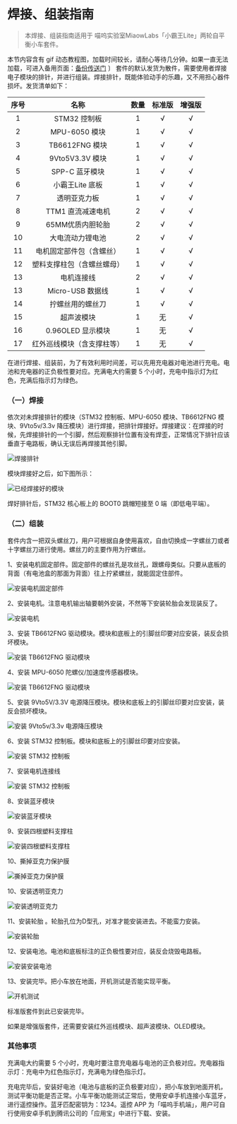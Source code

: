 # 焊接、组装指南

> 本焊接、组装指南适用于 喵呜实验室MiaowLabs「小霸王Lite」两轮自平衡小车套件。

本节内容含有 gif 动态教程图，加载时间较长，请耐心等待几分钟。如果一直无法加载，可进入备用页面：[备份传送门](https://love2.io/@songyibiao/doc/design-self-balancing-robot/A09.md)
〕
套件的默认发货为散件，需要使用者焊接电子模块的排针，并进行组装。焊接排针，既能体验动手的乐趣，又不用担心器件损坏。发货清单如下：

| 序号 | 名称 | 数量 | 标准版 | 增强版 |
| :----: | :----: | :----: | :----: | :----: |
| 1 | STM32 控制板 | 1 | √ | √ |
| 2 | MPU-6050 模块 | 1 | √ | √ |
| 3 | TB6612FNG 模块 | 1 | √ | √ |
| 4 | 9Vto5V3.3V 模块 | 1 | √ | √ |
| 5 | SPP-C 蓝牙模块 | 1 | √ | √ |
| 6 | 小霸王Lite 底板 | 1 | √ | √ |
| 7 | 透明亚克力板 | 1 | √ | √ |
| 8 | TTM1 直流减速电机 | 2 | √ | √ |
| 9 | 65MM优质内胆轮胎 | 2 | √ | √ |
| 10 | 大电流动力锂电池 | 2 | √ | √ |
| 11 | 电机固定部件包（含螺丝） | 1 | √ | √ |
| 12 | 塑料支撑柱包（含螺丝螺母） | 1 | √ | √ |
| 13 | 电机连接线 | 2 | √ | √ |
| 13 | Micro-USB 数据线 | 1 | √ | √ |〕
| 14 | 拧螺丝用的螺丝刀 | 1 | √ | √ |
| 15 | 超声波模块 | 1 | 无 | √ |
| 16 | 0.96OLED 显示模块 | 1 | 无 | √ |
| 17 | 红外巡线模块（含支撑柱等） | 1 | 无 | √ |

在进行焊接、组装前，为了有效利用时间差，可以先用充电器对电池进行充电。电池和充电器的正负极性要对应。充满电大约需要 5 个小时，充电中指示灯为红色，充满后指示灯为绿色。

### （一）焊接

依次对未焊接排针的模块（STM32 控制板、MPU-6050 模块、TB6612FNG 模块、9Vto5v/3.3v 降压模块）进行焊接，把排针焊接好。焊接建议：在焊接的时候，先焊接排针的一个引脚，然后观察排针位置有没有焊歪，正常情况下排针应该垂直于电路板，确认无误后再焊接其他引脚。

![焊接排针](/img/焊接组装01.GIF)

模块焊接好之后，如下图所示：

![已经焊接好的模块](/img/IMG_5396.JPG)

焊好排针后，STM32 核心板上的 BOOT0 跳帽短接至 0 端（即低电平端）。

### （二）组装

套件内含一把双头螺丝刀，用户可根据自身使用喜欢，自由切换成一字螺丝刀或者十字螺丝刀进行使用。螺丝刀的主要作用为拧螺丝。

1、安装电机固定部件。固定部件的螺丝孔是攻丝孔，跟螺母类似。只要从底板的背面（有电池盒的那面为背面）往上拧紧螺丝，就能固定住部件。

![安装电机固定部件](/img/焊接组装02.GIF)

2、安装电机。注意电机输出轴要朝外安装，不然等下安装轮胎会发现装反了。

![安装电机](/img/焊接组装03.GIF)

3、安装 TB6612FNG 驱动模块。模块和底板上的引脚丝印要对应安装，装反会损坏模块。

![安装 TB6612FNG 驱动模块](/img/焊接组装04.GIF)

4、安装 MPU-6050 陀螺仪/加速度传感器模块。

![安装 TB6612FNG 驱动模块](/img/焊接组装05.GIF)

5、安装 9Vto5V/3.3V 电源降压模块。模块和底板上的引脚丝印要对应安装，装反会损坏模块。

![安装 9Vto5v/3.3v 电源降压模块](/img/焊接组装06.GIF)

6、安装 STM32 控制板。模块和底板上的引脚丝印要对应安装。

![安装 STM32 控制板](/img/焊接组装07.GIF)

7、安装电机连接线

![安装 STM32 控制板](/img/焊接组装08.GIF)

8、安装蓝牙模块

![安装蓝牙模块](/img/焊接组装09.GIF)

9、安装四根塑料支撑柱

![安装四根塑料支撑柱](/img/焊接组装10.GIF)

10、撕掉亚克力保护膜

![撕掉亚克力保护膜](/img/焊接组装11.GIF)

10、安装透明亚克力

![安装透明亚克力](/img/焊接组装12.GIF)

11、安装轮胎 。轮胎孔位为D型孔，对准才能安装进去。不能蛮力安装。

![安装轮胎](/img/焊接组装13.GIF)

12、安装电池。电池和底板标注的正负极性要对应，装反会烧毁电路板。

![安装安装电池](/img/焊接组装14.GIF)

13、安装完毕。把小车放在地面，开机测试是否能实现平衡。

![开机测试](/img/焊接组装15.GIF)

标准版套件到此已安装完毕。

如果是增强版套件，还需要安装红外巡线模块、超声波模块、OLED模块。

### 其他事项

充满电大约需要 5 个小时，充电时要注意充电器与电池的正负极对应。充电器指示灯：充电中为红色指示灯，充满电为绿色指示灯。

充电完毕后，安装好电池（电池与底板的正负极要对应），把小车放到地面开机，测试平衡功能是否正常。小车平衡功能测试正常后，使用安卓手机连接小车蓝牙，进行遥控操作。蓝牙匹配密钥为：1234。遥控 APP 为「喵呜手机端」，用户可自行使用安卓手机到腾讯公司的「应用宝」中进行下载、安装。




